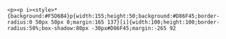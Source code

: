     <p><p i><style>*{background:#F5D6B4}p{width:155;height:50;background:#D86F45;border-radius:0 50px 50px 0;margin:165 137}[i]{width:100;height:100;border-radius:50%;box-shadow:80px -30px#D86F45;margin:-265 92
